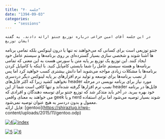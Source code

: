 ```yaml
---
title: "جلسه ۴۰"
date: "1394-09-03"
categories:
    - "sessions"
---
```

    در این جلسه آقای امین خزاعی درباره توزیع جنتو ارائه دادند. به گفته ایشان توزیع
جنتو توزیعی است برای کسانی که می‌خواهند نه تنها با درون لینوکس بلکه تمامی
برنامه ها آشنا شوند و شخصی سازی بسیار گسترده‌ای بر روی برنامه‌ها و سیستم عامل
خود ایجاد کنند. این توزیع یک توزیع بر پایه متن یا سورس هست به این معنی که
تمامی برنامه‌ها و هسته سیستم عامل را شما بایستی کامپایل کنید. با اینکه با
کامپایل کردن برنامه‌ها با مشکلات زیادی مواجه می‌شوید اما دانش بیشتری کسب
خواهید کرد اما پس از نصب برنامه‌ها برای توسعه و تولید نرم افزارهای بر پایه
لینوکس دیگر دردسری نخواهید کشید زیرا که اکثر فایل‌های header مورد نیاز برای
برنامه نویسی در مرحله نصب نرم افزارها گرفته شده‌اند و تنها کافی است شما از این
header فایل‌ها در برنامه خود بهره ببرید. در آخر باید متذکر شد که توزیع جنتو
برای توسعه دهندگان و افرادی که می خواهند به معنای واقعی geek و یا nerd شوند
بسیار توصیه می‌شود اما برای استفاده معمول و بدون دردسر به هیچ عنوان توصیه
نمی‌شود.  
فایل ارائه: [gentoo](https://shirazlug.ir/wp-
content/uploads/2015/11/gentoo.odp)

[![4](../../img/982158a6-fdbb-11e6-86dd-a088b4d860141488289283.441316.jpeg)](img/982158a6-fdbb-11e6-86dd-a088b4d860141488289283.441316.jpeg)[![index](img/98215bda-fdbb-11e6-86dd-a088b4d860141488289283.4413784.jpeg)](img/98215bda-fdbb-11e6-86dd-a088b4d860141488289283.4413784.jpeg)

[![5](../../img/98215dec-fdbb-11e6-86dd-a088b4d860141488289283.4414287.jpeg)](img/98215dec-fdbb-11e6-86dd-a088b4d860141488289283.4414287.jpeg)
[![6](../../img/98215fc2-fdbb-11e6-86dd-a088b4d860141488289283.4414752.jpeg)](img/98215fc2-fdbb-11e6-86dd-a088b4d860141488289283.4414752.jpeg)
